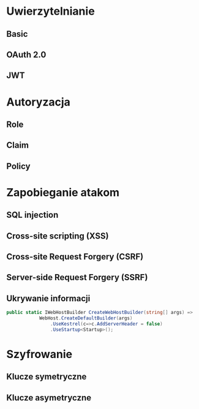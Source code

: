 # Uwierzytelnianie
## Basic
## OAuth 2.0
## JWT
# Autoryzacja
## Role
## Claim
## Policy
# Zapobieganie atakom
## SQL injection
## Cross-site scripting (XSS)
## Cross-site Request Forgery (CSRF)
## Server-side Request Forgery (SSRF)
## Ukrywanie informacji

~~~ csharp
public static IWebHostBuilder CreateWebHostBuilder(string[] args) =>
            WebHost.CreateDefaultBuilder(args)
                .UseKestrel(c=>c.AddServerHeader = false)
                .UseStartup<Startup>();
~~~

# Szyfrowanie
## Klucze symetryczne
## Klucze asymetryczne
